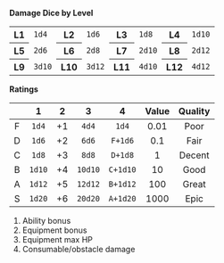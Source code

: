 **Damage Dice by Level**

<table>
  <tbody>
    <tr>
      <th>L1</th>
      <td><code>1d4</code></td>
      <th>L2</th>
      <td><code>1d6</code></td>
      <th>L3</th>
      <td><code>1d8</code></td>
      <th>L4</th>
      <td><code>1d10</code></td>
    </tr>
    <tr>
      <th>L5</th>
      <td><code>2d6</code></td>
      <th>L6</th>
      <td><code>2d8</code></td>
      <th>L7</th>
      <td><code>2d10</code></td>
      <th>L8</th>
      <td><code>2d12</code></td>
    </tr>
    <tr>
      <th>L9</th>
      <td><code>3d10</code></td>
      <th>L10</th>
      <td><code>3d12</code></td>
      <th>L11</th>
      <td><code>4d10</code></td>
      <th>L12</th>
      <td><code>4d12</code></td>
    </tr>
  </tbody>
</table>

**Ratings**

|  | 1 | 2 | 3 | 4 | Value | Quality |
|:---:|:---:|:---:|:---:|:---:|:---:|:---:|
| F | `1d4` | +1 | `4d4` | `1d4` | 0.01 | Poor |
| D | `1d6` | +2 | `6d6` | `F+1d6` | 0.1 | Fair |
| C | `1d8` | +3 | `8d8` | `D+1d8` | 1 | Decent |
| B | `1d10` | +4 | `10d10` | `C+1d10` | 10 | Good |
| A | `1d12` | +5 | `12d12` | `B+1d12` | 100 | Great |
| S | `1d20` | +6 | `20d20` | `A+1d20` | 1000 | Epic |

1. Ability bonus
2. Equipment bonus
3. Equipment max HP
4. Consumable/obstacle damage